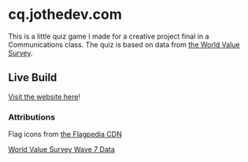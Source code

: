 # cq.jothedev.com

This is a little quiz game I made for a creative project final in a Communications class. The quiz is based on data from [the World Value Survey](https://www.worldvaluessurvey.org/). 

## Live Build

[Visit the website here](https://cq.jothedev.com)!

### Attributions

Flag icons from [the Flagpedia CDN](https://flagpedia.net/download/api)

[World Value Survey Wave 7 Data](https://www.worldvaluessurvey.org/WVSDocumentationWV7.jsp)
